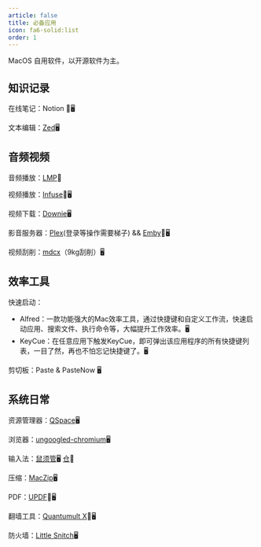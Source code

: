 ```yaml
---
article: false
title: 必备应用
icon: fa6-solid:list
order: 1
---
```


MacOS 自用软件，以开源软件为主。

## 知识记录

在线笔记：Notion 📱🖥️

文本编辑：[Zed](https://zed.dev/)🖥️

## 音频视频

音频播放：[LMP](https://apps.apple.com/hk/app/lmp/id6451009326)📱

视频播放：[Infuse](https://apps.apple.com/cn/app/infuse-%E6%99%BA%E8%83%BD%E8%A7%86%E9%A2%91%E6%92%AD%E6%94%BE%E5%99%A8/id1136220934)📱🖥️

视频下载：[Downie](https://www.downie.cn)🖥️

影音服务器：[Plex](https://www.plex.tv/)(登录等操作需要梯子) && [Emby](https://emby.media/)📱🖥️

视频刮削：[mdcx](https://github.com/sqzw-x/mdcx)（9kg刮削）🖥️

## 效率工具

快速启动：

- Alfred：一款功能强大的Mac效率工具，通过快捷键和自定义工作流，快速启动应用、搜索文件、执行命令等，大幅提升工作效率。🖥️
- KeyCue：在任意应用下触发KeyCue，即可弹出该应用程序的所有快捷键列表，一目了然，再也不怕忘记快捷键了。🖥️

剪切板：Paste & PasteNow 🖥️

## 系统日常

资源管理器：[QSpace](https://qspace.awehunt.com/en-us/index.html)🖥️

浏览器：[ungoogled-chromium](https://github.com/ungoogled-software/ungoogled-chromium)🖥️

输入法：[鼠须管](https://rime.im)🖥️ [仓](https://apps.apple.com/cn/app/%E4%BB%93%E8%BE%93%E5%85%A5%E6%B3%95/id6446617683)📱

压缩：[MacZip](https://ezip.awehunt.com)🖥️

PDF：[UPDF](https://www.updf.cn)📱🖥️

翻墙工具：[Quantumult X](https://apps.apple.com/us/app/quantumult-x/id1443988620)📱🖥️

防火墙：[Little Snitch](https://www.obdev.at/products/littlesnitch/index.html)🖥️

